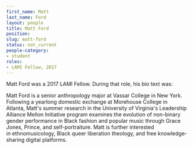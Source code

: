 ```yaml
---
first_name: Matt
last_name: Ford
layout: people
title: Matt Ford
position:
slug: matt-ford
status: not_current
people-category:
- student
roles:
- LAMI Fellow, 2017
---
```

Matt Ford was a 2017 LAMI Fellow. During that role, his bio text was:

Matt Ford is a senior anthropology major at Vassar College in New York. Following a yearlong domestic exchange at Morehouse College in Atlanta, Matt's summer research in the University of Virginia's Leadership Alliance Mellon Initiative program examines the evolution of non-binary gender performance in Black fashion and popular music through Grace Jones, Prince, and self-portraiture. Matt is further interested in ethnomusicology, Black queer liberation theology, and free knowledge-sharing digital platforms.
